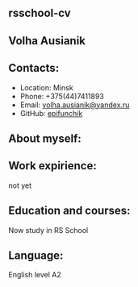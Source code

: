 ## rsschool-cv

## Volha Ausianik

## Contacts:
  * Location: Minsk
  * Phone: +375(44)7411893
  * Email: volha.ausianik@yandex.ru
  * GitHub: [epifunchik](https://github.com/epifunchik)
 ## About myself:

 ## Work expirience:
   not yet
 ## Education and courses:
   Now study in RS School
 ## Language:
   English level A2